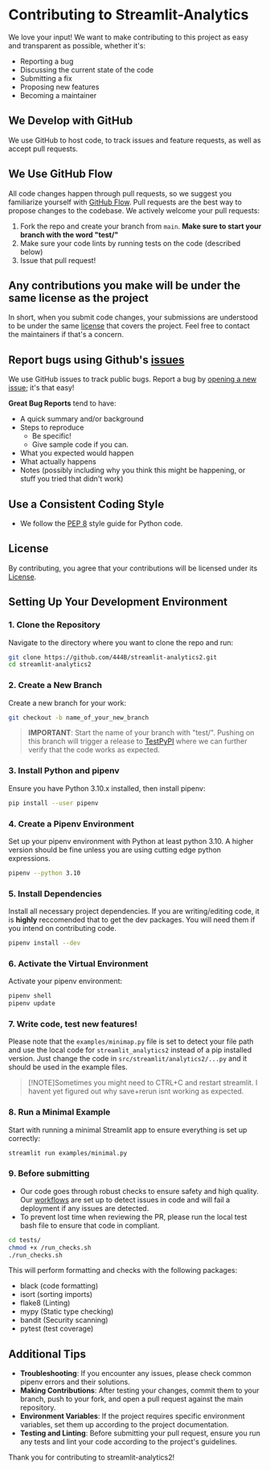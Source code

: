 
# Contributing to Streamlit-Analytics

We love your input! We want to make contributing to this project as easy and transparent as possible, whether it's:

- Reporting a bug
- Discussing the current state of the code
- Submitting a fix
- Proposing new features
- Becoming a maintainer

## We Develop with GitHub

We use GitHub to host code, to track issues and feature requests, as well as accept pull requests.

## We Use GitHub Flow

All code changes happen through pull requests, so we suggest you familiarize yourself with [GitHub Flow](https://guides.github.com/introduction/flow/). Pull requests are the best way to propose changes to the codebase. We actively welcome your pull requests:

1. Fork the repo and create your branch from `main`. **Make sure to start your branch with the word "test/"**
2. Make sure your code lints by running tests on the code (described below)
3. Issue that pull request!

## Any contributions you make will be under the same license as the project

In short, when you submit code changes, your submissions are understood to be under the same [license](LICENSE.md) that covers the project. Feel free to contact the maintainers if that's a concern.

## Report bugs using Github's [issues](https://github.com/444B/streamlit-analytics2/issues/new/choose)

We use GitHub issues to track public bugs. Report a bug by [opening a new issue](https://github.com/444B/streamlit-analytics2/issues/new/choose); it's that easy!

**Great Bug Reports** tend to have:

- A quick summary and/or background
- Steps to reproduce
  - Be specific!
  - Give sample code if you can.
- What you expected would happen
- What actually happens
- Notes (possibly including why you think this might be happening, or stuff you tried that didn't work)

## Use a Consistent Coding Style

- We follow the [PEP 8](https://www.python.org/dev/peps/pep-0008/) style guide for Python code.
<!-- - Ensure your code passes the run_checks.sh (described below)
  ``` -->

## License

By contributing, you agree that your contributions will be licensed under its [License](LICENSE.md).

## Setting Up Your Development Environment

### 1. Clone the Repository
Navigate to the directory where you want to clone the repo and run:
```sh
git clone https://github.com/444B/streamlit-analytics2.git
cd streamlit-analytics2
```

### 2. Create a New Branch
Create a new branch for your work:
```sh
git checkout -b name_of_your_new_branch
```
> **IMPORTANT**: Start the name of your branch with "test/". Pushing on this branch will trigger a release to [TestPyPI](https://test.pypi.org/project/streamlit-analytics2/) where we can further verify that the code works as expected.

### 3. Install Python and pipenv
Ensure you have Python 3.10.x installed, then install pipenv:
```sh
pip install --user pipenv
```

### 4. Create a Pipenv Environment
Set up your pipenv environment with Python at least python 3.10. 
A higher version should be fine unless you are using cutting edge python expressions.
```sh
pipenv --python 3.10
```

### 5. Install Dependencies
Install all necessary project dependencies. If you are writing/editing code, it is **highly** reccomended that to get the dev packages. You will need them if you intend on contributing code.
```sh
pipenv install --dev
```

### 6. Activate the Virtual Environment
Activate your pipenv environment:
```sh
pipenv shell
pipenv update
```

### 7. Write code, test new features!
Please note that the ```examples/minimap.py``` file is set to detect your file path and use the local code for ```streamlit_analytics2``` instead of a pip installed version. Just change the code in ```src/streamlit/analytics2/...py``` and it should be used in the example files. 
>[!NOTE]Sometimes you might need to CTRL+C and restart streamlit. I havent yet figured out why save+rerun isnt working as expected.

### 8. Run a Minimal Example
Start with running a minimal Streamlit app to ensure everything is set up correctly:
```sh
streamlit run examples/minimal.py
```

### 9. Before submitting
- Our code goes through robust checks to ensure safety and high quality. Our [workflows](https://github.com/444B/streamlit-analytics2/actions) are set up to detect issues in code and will fail a deployment if any issues are detected.
- To prevent lost time when reviewing the PR, please run the local test bash file to ensure that code in compliant.
```sh
cd tests/
chmod +x /run_checks.sh
./run_checks.sh
``` 

This will perform formatting and checks with the following packages:
- black (code formatting)
- isort (sorting imports)
- flake8 (Linting)
- mypy (Static type checking)
- bandit (Security scanning)
- pytest (test coverage)

## Additional Tips

- **Troubleshooting**: If you encounter any issues, please check common pipenv errors and their solutions.
- **Making Contributions**: After testing your changes, commit them to your branch, push to your fork, and open a pull request against the main repository.
- **Environment Variables**: If the project requires specific environment variables, set them up according to the project documentation.
- **Testing and Linting**: Before submitting your pull request, ensure you run any tests and lint your code according to the project's guidelines.

Thank you for contributing to streamlit-analytics2!
